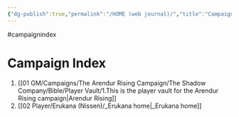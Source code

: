 ```yaml
---
{"dg-publish":true,"permalink":"/HOME (web journal)/","title":"Campaign Index","pinned":true,"tags":["campaignindex","gardenEntry"]}
---
```



#campaignindex

# Campaign Index

1. [[01 GM/Campaigns/The Arendur Rising Campaign/The Shadow Company/Bible/Player Vault/1.This is the player vault for the Arendur Rising campaign\|Arendur Rising]]
2. [[02 Player/Erukana (Nissen)/_Erukana home\|_Erukana home]]